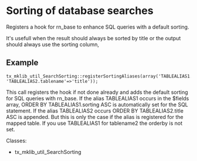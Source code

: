 Sorting of database searches
============================

Registers a hook for rn\_base to enhance SQL queries with a default sorting.

It's usefull when the result should always be sorted by title or the output should always use the sorting column,

Example
-------

~~~~ {.sourceCode .php}
tx_mklib_util_SearchSorting::registerSortingAliases(array('TABLEALIAS1.tablename', 'TABLEALIAS2.tablename'=>'title'));
~~~~

This call registers the hook if not done already and adds the default sorting for SQL queries with rn\_base. If the alias TABLEALIAS1 occurs in the \$fields array, ORDER BY TABLEALIAS1.sorting ASC is automatically set for the SQL statement. If the alias TABLEALIAS2 occurs ORDER BY TABLEALIAS2.title ASC is appended. But this is only the case if the alias is registered for the mapped table. If you use TABLEALIAS1 for tablename2 the orderby is not set.

Classes:

-   tx\_mklib\_util\_SearchSorting

